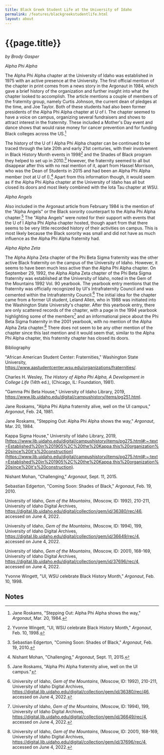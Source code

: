 ```yaml
---
title: Black Greek Student Life at the University of Idaho
permalink: /features/blackgreekstudentlife.html
layout: about
---
```


# {{page.title}}

*by Brody Gasper*


_Alpha Phi Alpha_

The Alpha Phi Alpha chapter at the University of Idaho was established in 1975 with an active presence at the University.  The first official mention of the chapter in print comes from a news story in the Argonaut in 1984, which gave a brief history of the organization and further insight into what the chapter looked to accomplish.  The article mentions a couple of members of the fraternity group, namely Curtis Johnson, the current dean of pledges at the time, and Joe Taylor.  Both of these students had also been former presidents of the Alpha Phi Alpha chapter at U of I.  The chapter seemed to have a voice on campus, organizing several fundraisers and shows to attract interest in the fraternity.  These included a Mother's Day event and dance shows that would raise money for cancer prevention and for funding Black colleges across the US.[^1]  

The history of the U of I Alpha Phi Alpha chapter can be continued to be traced through the late 20th and early 21st centuries, with their involvement in Black History Month events in 1998[^2] and the Shades of Black program they helped to set up in 2010.[^3]  However, the fraternity seemed to all but disappear after this with no real mention of it, apart from Hassel Morrison, who was the Dean of Students in 2015 and had been an Alpha Phi Alpha member (not at U of I).[^4]  Apart from this information though, it would seem as if the Alpha Phi Alpha chapter at the University of Idaho has all but closed its doors and most likely combined with the Iota Tau chapter at WSU.

_Alpha Angels_

Also included in the Argonaut article from February 1984 is the mention of the "Alpha Angels" or the Black sorority counterpart to the Alpha Phi Alpha chapter.[^5]  The "Alpha Angels" were noted for their support with events that the U of I Alpha Phi Alpha chapter hosted, though apart from that there seems to be very little recorded history of their activities on campus.  This is most likely because the Black sorority was small and did not have as much influence as the Alpha Phi Alpha fraternity had.  

_Alpha Alpha Zeta_

The Alpha Alpha Zeta chapter of the Phi Beta Sigma fraternity was the other active Black fraternity on the campus of the University of Idaho. However, it seems to have been much less active than the Alpha Phi Alpha chapter. On September 29, 1992, the Alpha Alpha Zeta chapter of the Phi Beta Sigma fraternity was established at the University of Idaho, noted in the Gem of the Mountains 1992 Vol. 90 yearbook.  The yearbook entry mentions that the fraternity was officially recognized by UI's Intrafraternity Council and was cemented within the Intrafraternity Council.[^6] The initial idea for the chapter came from a former UI student, Leland Allen, who in 1988 was initiated into the Washington State University's chapter.  After this yearbook entry, there are only scattered records of the chapter, with a page in the 1994 yearbook highlighting some of the members[^7] and an informational piece about the Phi Beta Sigma fraternity in the 2001 yearbook, with no mention of the Alpha Alpha Zeta chapter.[^8] There does not seem to be any other mention of the chapter since this last mention and it would seem that, similar to the Alpha Phi Alpha chapter, this fraternity chapter has closed its doors.

Bibliography

"African American Student Center: Fraternities," Washington State University, https://www.aastudentcenter.wsu.edu/organizations/fraternities/.

Charles H. Wesley, _The History of Alpha Phi Alpha, A Development in College Life_ (14th ed.), (Chicago, IL: Foundation, 1981).

"Gamma Phi Beta House," University of Idaho Library, 2019,	https://www.lib.uidaho.edu/digital/campushistory/items/pg251.html.

Jane Roskams, "Alpha Phi Alpha fraternity alive, well on the UI campus," _Argonaut_, Feb. 24, 1981.

Jane Roskams, "Stepping Out: Alpha Phi Alpha shows the way," _Argonaut_, Mar. 20, 1984.


Kappa Sigma House," University of Idaho Library, 2019, [https://www.lib.uidaho.edu/digital/campushistory/items/pg275.html#:~:text=Established%20in%201905%2C%20the%20Kappa,this%20organization%20since%20it's%20construction](https://www.lib.uidaho.edu/digital/campushistory/items/pg275.html#:~:text=Established%20in%201905%2C%20the%20Kappa,this%20organization%20since%20it's%20construction).

Nishant Mohan, "Challenging," _Argonaut_, Sept. 11, 2015.

Sebastian Edgerton, "Coming Soon: Shades of Black," _Argonaut_, Feb. 19, 2010.

University of Idaho, _Gem of the Mountains_, (Moscow, ID: 1992), 210-211, University of Idaho Digital Archives, https://digital.lib.uidaho.edu/digital/collection/gem/id/36380/rec/46, accessed on June 4, 2022.

University of Idaho, _Gem of the Mountains_, (Moscow, ID: 1994), 199, University of Idaho Digital Archives, https://digital.lib.uidaho.edu/digital/collection/gem/id/36649/rec/4, accessed on June 4, 2022.

University of Idaho, _Gem of the Mountains_, (Moscow, ID: 2001), 168-169, University of Idaho Digital Archives, https://digital.lib.uidaho.edu/digital/collection/gem/id/37696/rec/4, accessed on June 4, 2022.

Yvonne Wingett, "UI, WSU celebrate Black History Month," _Argonaut_, Feb. 10, 1998.


<!-- Footnotes themselves at the bottom. -->
## Notes

[^1]:
     Jane Roskams, "Stepping Out: Alpha Phi Alpha shows the way," _Argonaut_, Mar. 20, 1984.

[^2]:
     Yvonne Wingett, "UI, WSU celebrate Black History Month," _Argonaut_, Feb. 10, 1998.

[^3]:
     Sebastian Edgerton, "Coming Soon: Shades of Black," _Argonaut_, Feb. 19, 2010.

[^4]:
     Nishant Mohan, "Challenging," _Argonaut_, Sept. 11, 2015.

[^5]:
     Jane Roskams, "Alpha Phi Alpha fraternity alive, well on the UI campus."

[^6]:
     University of Idaho, _Gem of the Mountains_, (Moscow, ID: 1992), 210-211, University of Idaho Digital Archives, https://digital.lib.uidaho.edu/digital/collection/gem/id/36380/rec/46, accessed on June 4, 2022.

[^7]:
      University of Idaho, _Gem of the Mountains_, (Moscow, ID: 1994), 199, University of Idaho Digital Archives, https://digital.lib.uidaho.edu/digital/collection/gem/id/36649/rec/4, accessed on June 4, 2022.

[^8]:
       University of Idaho, _Gem of the Mountains_, (Moscow, ID: 2001), 168-169, University of Idaho Digital Archives, https://digital.lib.uidaho.edu/digital/collection/gem/id/37696/rec/4, accessed on June 4, 2022.
